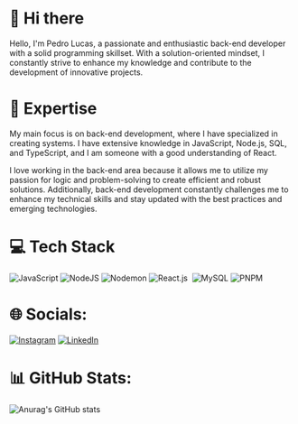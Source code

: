# 👋 Hi there
Hello, I'm Pedro Lucas, a passionate and enthusiastic back-end developer with a solid programming skillset. With a solution-oriented mindset, I constantly strive to enhance my knowledge and contribute to the development of innovative projects.

# 🚀 Expertise

My main focus is on back-end development, where I have specialized in creating systems. I have extensive knowledge in JavaScript, Node.js, SQL, and TypeScript, and I am someone with a good understanding of React.

I love working in the back-end area because it allows me to utilize my passion for logic and problem-solving to create efficient and robust solutions. Additionally, back-end development constantly challenges me to enhance my technical skills and stay updated with the best practices and emerging technologies.

# 💻 Tech Stack
![JavaScript](https://img.shields.io/badge/javascript-%23323330.svg?style=for-the-badge&logo=javascript&logoColor=%23F7DF1E)
![NodeJS](https://img.shields.io/badge/node.js-6DA55F?style=for-the-badge&logo=node.js&logoColor=white) 
![Nodemon](https://img.shields.io/badge/NODEMON-%23323330.svg?style=for-the-badge&logo=nodemon&logoColor=%BBDEAD)
![React.js](https://img.shields.io/badge/-React.js-0D1117?style=for-the-badge&logo=react&labelColor=0D1117)&nbsp;
![MySQL](https://img.shields.io/badge/mysql-%2300f.svg?style=for-the-badge&logo=mysql&logoColor=white)
![PNPM](https://img.shields.io/badge/pnpm-%234a4a4a.svg?style=for-the-badge&logo=pnpm&logoColor=f69220)

# 🌐 Socials:
[![Instagram](https://img.shields.io/badge/Instagram-%23E4405F.svg?logo=Instagram&logoColor=white)](https://instagram.com/lucas.dev.backend)
[![LinkedIn](https://img.shields.io/badge/LinkedIn-%230077B5.svg?logo=linkedin&logoColor=white)](https://linkedin.com/in/pedro-lucas-c%C3%B4rtes/)

# 📊 GitHub Stats:
![Anurag's GitHub stats](https://github-readme-stats-rtgn.vercel.app/api?username=Pedrol-Cortesm&show_icons=true&theme=highcontrast)
